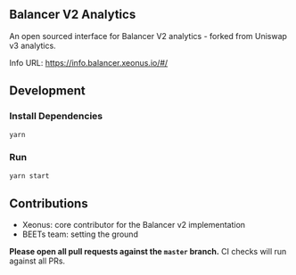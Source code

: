 ## Balancer V2 Analytics

An open sourced interface for Balancer V2 analytics - forked from Uniswap v3 analytics.

Info URL: https://info.balancer.xeonus.io/#/

## Development

### Install Dependencies

```bash
yarn
```

### Run

```bash
yarn start
```

## Contributions
- Xeonus: core contributor for the Balancer v2 implementation
- BEETs team: setting the ground

**Please open all pull requests against the `master` branch.**
CI checks will run against all PRs.

